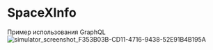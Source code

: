 # SpaceXInfo
Пример использования GraphQL 
![simulator_screenshot_F353B03B-CD11-4716-9438-52E91B4B195A](https://user-images.githubusercontent.com/47222591/122918222-9338d680-d367-11eb-81fc-bfa794f0c1b9.png=250x)
